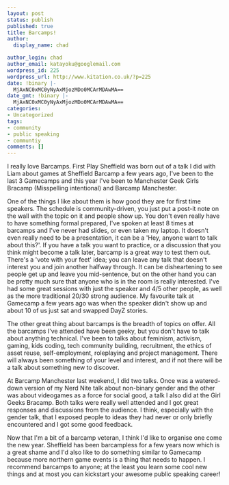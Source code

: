 ```yaml
---
layout: post
status: publish
published: true
title: Barcamps!
author:
  display_name: chad

author_login: chad
author_email: katayoku@googlemail.com
wordpress_id: 225
wordpress_url: http://www.kitation.co.uk/?p=225
date: !binary |-
  MjAxNC0xMC0yNyAxMjozMDo0MCArMDAwMA==
date_gmt: !binary |-
  MjAxNC0xMC0yNyAxMjozMDo0MCArMDAwMA==
categories:
- Uncategorized
tags:
- community
- public speaking
- communtiy
comments: []
---
```

<p>I really love Barcamps. First Play Sheffield was born out of a talk I did with Liam about games at Sheffield Barcamp a few years ago, I've been to the last 3 Gamecamps and this year I've been to Manchester Geek Girls Bracamp (Misspelling intentional) and Barcamp Manchester.</p>
<p>One of the things I like about them is how good they are for first time speakers. The schedule is community-driven, you just put a post-it note on the wall with the topic on it and people show up. You don't even really have to have something formal prepared, I've spoken at least 8 times at barcamps and I've never had slides, or even taken my laptop. It doesn't even really need to be a presentation, it can be a 'Hey, anyone want to talk about this?'. If you have a talk you want to practice, or a discussion that you think might become a talk later, barcamp is a great way to test them out. There's a 'vote with your feet' idea; you can leave any talk that doesn't interest you and join another halfway through. It can be disheartening to see people get up and leave you mid-sentence, but on the other hand you can be pretty much sure that anyone who is in the room is really interested. I've had some great sessions with just the speaker and 4/5 other people, as well as the more traditional 20/30 strong audience. My favourite talk at Gamecamp a few years ago was when the speaker didn't show up and about 10 of us just sat and swapped DayZ stories.</p>
<p>The other great thing about barcamps is the breadth of topics on offer. All the barcamps I've attended have been geeky, but you don't have to talk about anything technical. I've been to talks about feminism, activism, gaming, kids coding, tech community building, recruitment, the ethics of asset reuse, self-employment, roleplaying and project management. There will always been something of your level and interest, and if not there will be a talk about something new to discover.</p>
<p>At Barcamp Manchester last weekend, I did two talks. Once was a watered-down version of my Nerd Nite talk about non-binary gender and the other was about videogames as a force for social good, a talk I also did at the Girl Geeks Bracamp. Both talks were really well attended and I got great responses and discussions from the audience. I think, especially with the gender talk, that I exposed people to ideas they had never or only briefly encountered and I got some good feedback. </p>
<p>Now that I'm a bit of a barcamp veteran, I think I'd like to organise one come the new year. Sheffield has been barcampless for a few years now which is a great shame and I'd also like to do something similar to Gamecamp because more northern game events is a thing that needs to happen. I recommend barcamps to anyone; at the least you learn some cool new things and at most you can kickstart your awesome public speaking career!</p>

